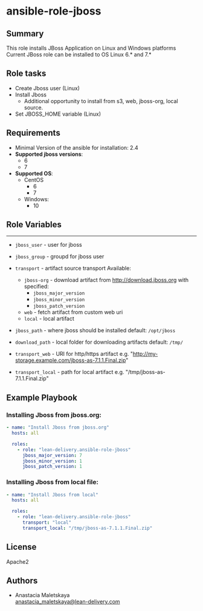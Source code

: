 ansible-role-jboss
=========

## Summary

This role installs JBoss Application on Linux and Windows platforms  
Current JBoss role can be installed to OS Linux 6.* and 7.*


Role tasks
------------

 - Create Jboss user (Linux)
 - Install Jboss
   - Additional opportunity to install from s3, web, jboss-org, local source.
 - Set JBOSS_HOME variable (Linux)


Requirements
------------

 - Minimal Version of the ansible for installation: 2.4
 - **Supported jboss versions**:
   - 6
   - 7
 - **Supported OS**:
   - CentOS
     - 6
     - 7
   - Windows:
     - 10


## Role Variables
--------------

  - `jboss_user` - user for jboss
  - `jboss_group` - groupd for jboss user

  - `transport` - artifact source transport
     Available:
      - `jboss-org` - download artifact from http://download.jboss.org with specified:
          - `jboss_major_version`
          - `jboss_minor_version`
          - `jboss_patch_version`
      - `web` - fetch artifact from custom web uri
      - `local` - local artifact

  - `jboss_path` - where jboss should be installed
    default: `/opt/jboss`

  - `download_path` - local folder for downloading artifacts
    default: `/tmp/`

  - `transport_web` - URI for http/https artifact  e.g. "http://my-storage.example.com/jboss-as-7.1.1.Final.zip"
  - `transport_local` - path for local artifact e.g. "/tmp/jboss-as-7.1.1.Final.zip"


Example Playbook
----------------

### Installing Jboss from jboss.org:
```yaml
- name: "Install Jboss from jboss.org"
  hosts: all

  roles:
    - role: "lean-delivery.ansible-role-jboss"
      jboss_major_version: 7
      jboss_minor_version: 1
      jboss_patch_version: 1
```

### Installing Jboss from local file:
```yaml
- name: "Install Jboss from local"
  hosts: all

  roles:
    - role: "lean-delivery.ansible-role-jboss"
      transport: "local"
      transport_local: "/tmp/jboss-as-7.1.1.Final.zip"
```


## License

Apache2

## Authors

  - Anastacia Maletskaya  
    <anastacia_maletskaya@lean-delivery.com>
